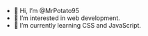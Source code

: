 - 👋 Hi, I’m @MrPotato95
- 👀 I’m interested in web development.
- 🌱 I’m currently learning CSS and JavaScript.
<!---
MrPotato95/MrPotato95 is a ✨ special ✨ repository because its `README.md` (this file) appears on your GitHub profile.
You can click the Preview link to take a look at your changes.
--->
